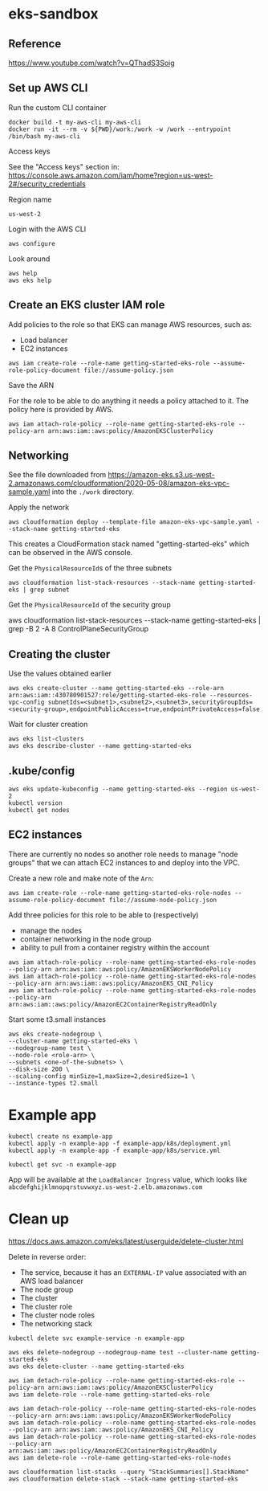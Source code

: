 # eks-sandbox

## Reference

https://www.youtube.com/watch?v=QThadS3Soig

## Set up AWS CLI

Run the custom CLI container

```
docker build -t my-aws-cli my-aws-cli
docker run -it --rm -v ${PWD}/work:/work -w /work --entrypoint /bin/bash my-aws-cli
```

Access keys

See the "Access keys" section in: https://console.aws.amazon.com/iam/home?region=us-west-2#/security_credentials

Region name
```
us-west-2
```

Login with the AWS CLI

```
aws configure
```

Look around

```
aws help
aws eks help
```

## Create an EKS cluster IAM role

Add policies to the role so that EKS can manage AWS resources, such as:
  * Load balancer
  * EC2 instances

```
aws iam create-role --role-name getting-started-eks-role --assume-role-policy-document file://assume-policy.json
```

Save the ARN

For the role to be able to do anything it needs a policy attached to it. The policy here is provided by AWS.

```
aws iam attach-role-policy --role-name getting-started-eks-role --policy-arn arn:aws:iam::aws:policy/AmazonEKSClusterPolicy
```

## Networking

See the file downloaded from https://amazon-eks.s3.us-west-2.amazonaws.com/cloudformation/2020-05-08/amazon-eks-vpc-sample.yaml into the `./work` directory.

Apply the network

```
aws cloudformation deploy --template-file amazon-eks-vpc-sample.yaml --stack-name getting-started-eks
```

This creates a CloudFormation stack named "getting-started-eks" which can be observed in the AWS console.

Get the `PhysicalResourceId`s of the three subnets

```
aws cloudformation list-stack-resources --stack-name getting-started-eks | grep subnet
```

Get the `PhysicalResourceId` of the security group

aws cloudformation list-stack-resources --stack-name getting-started-eks | grep -B 2 -A 8 ControlPlaneSecurityGroup

## Creating the cluster

Use the values obtained earlier

```
aws eks create-cluster --name getting-started-eks --role-arn arn:aws:iam::430780901527:role/getting-started-eks-role --resources-vpc-config subnetIds=<subnet1>,<subnet2>,<subnet3>,securityGroupIds=<security-group>,endpointPublicAccess=true,endpointPrivateAccess=false
```

Wait for cluster creation

```
aws eks list-clusters
aws eks describe-cluster --name getting-started-eks
```

## .kube/config

```
aws eks update-kubeconfig --name getting-started-eks --region us-west-2
kubectl version
kubectl get nodes
```

## EC2 instances

There are currently no nodes so another role needs to manage "node groups" that we can attach EC2 instances to and deploy into the VPC.

Create a new role and make note of the `Arn`:

```
aws iam create-role --role-name getting-started-eks-role-nodes --assume-role-policy-document file://assume-node-policy.json
```

Add three policies for this role to be able to (respectively)

* manage the nodes
* container networking in the node group
* ability to pull from a container registry within the account

```
aws iam attach-role-policy --role-name getting-started-eks-role-nodes --policy-arn arn:aws:iam::aws:policy/AmazonEKSWorkerNodePolicy
aws iam attach-role-policy --role-name getting-started-eks-role-nodes --policy-arn arn:aws:iam::aws:policy/AmazonEKS_CNI_Policy
aws iam attach-role-policy --role-name getting-started-eks-role-nodes --policy-arn arn:aws:iam::aws:policy/AmazonEC2ContainerRegistryReadOnly
```

Start some t3.small instances

```
aws eks create-nodegroup \
--cluster-name getting-started-eks \
--nodegroup-name test \
--node-role <role-arn> \
--subnets <one-of-the-subnets> \
--disk-size 200 \
--scaling-config minSize=1,maxSize=2,desiredSize=1 \
--instance-types t2.small
```

# Example app

```
kubectl create ns example-app
kubectl apply -n example-app -f example-app/k8s/deployment.yml
kubectl apply -n example-app -f example-app/k8s/service.yml

kubectl get svc -n example-app
```

App will be available at the `LoadBalancer Ingress` value, which looks like `abcdefghijklmnopqrstuvwxyz.us-west-2.elb.amazonaws.com`

# Clean up

https://docs.aws.amazon.com/eks/latest/userguide/delete-cluster.html

Delete in reverse order:
* The service, because it has an `EXTERNAL-IP` value associated with an AWS load balancer
* The node group
* The cluster
* The cluster role
* The cluster node roles
* The networking stack

```
kubectl delete svc example-service -n example-app

aws eks delete-nodegroup --nodegroup-name test --cluster-name getting-started-eks
aws eks delete-cluster --name getting-started-eks

aws iam detach-role-policy --role-name getting-started-eks-role --policy-arn arn:aws:iam::aws:policy/AmazonEKSClusterPolicy
aws iam delete-role --role-name getting-started-eks-role

aws iam detach-role-policy --role-name getting-started-eks-role-nodes --policy-arn arn:aws:iam::aws:policy/AmazonEKSWorkerNodePolicy
aws iam detach-role-policy --role-name getting-started-eks-role-nodes --policy-arn arn:aws:iam::aws:policy/AmazonEKS_CNI_Policy
aws iam detach-role-policy --role-name getting-started-eks-role-nodes --policy-arn arn:aws:iam::aws:policy/AmazonEC2ContainerRegistryReadOnly
aws iam delete-role --role-name getting-started-eks-role-nodes

aws cloudformation list-stacks --query "StackSummaries[].StackName"
aws cloudformation delete-stack --stack-name getting-started-eks
```
